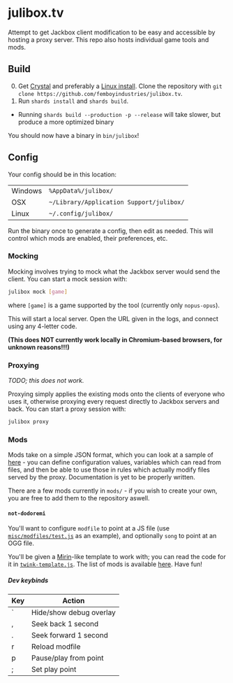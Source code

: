 # julibox.tv

Attempt to get Jackbox client modification to be easy and accessible by hosting a proxy server. This repo also hosts individual game tools and mods.

## Build

0. Get [Crystal](https://crystal-lang.org/) and preferably a [Linux install](https://voidlinux.org). Clone the repository with `git clone https://github.com/femboyindustries/julibox.tv`.
1. Run `shards install` and `shards build`.
  - Running `shards build --production -p --release` will take slower, but produce a more optimized binary

You should now have a binary in `bin/julibox`!

## Config

Your config should be in this location:

| | |
| - | - |
| Windows | `%AppData%/julibox/`                     |
| OSX     | `~/Library/Application Support/julibox/` |
| Linux   | `~/.config/julibox/`                     |

Run the binary once to generate a config, then edit as needed. This will control which mods are enabled, their preferences, etc.

### Mocking

Mocking involves trying to mock what the Jackbox server would send the client. You can start a mock session with:

```sh
julibox mock [game]
```

where `[game]` is a game supported by the tool (currently only `nopus-opus`).

This will start a local server. Open the URL given in the logs, and connect using any 4-letter code.

**(This does NOT currently work locally in Chromium-based browsers, for unknown reasons!!!)**

### Proxying

_TODO; this does not work._

Proxying simply applies the existing mods onto the clients of everyone who uses it, otherwise proxying every request directly to Jackbox servers and back. You can start a proxy session with:

```sh
julibox proxy
```

### Mods

Mods take on a simple JSON format, which you can look at a sample of [here](mods/not-dodoremi/mod.julibox.json) - you can define configuration values, variables which can read from files, and then be able to use those in rules which actually modify files served by the proxy. Documentation is yet to be properly written.

There are a few mods currently in `mods/` - if you wish to create your own, you are free to add them to the repository aswell.

#### `not-dodoremi`

You'll want to configure `modfile` to point at a JS file (use [`misc/modfiles/test.js`](misc/modfiles/test.js) as an example), and optionally `song` to point at an OGG file.

You'll be given a [Mirin](https://github.com/XeroOl/notitg-mirin/)-like template to work with; you can read the code for it in [`twink-template.js`](mods/not-dodoremi/src/twink-template.js). The list of mods is available [here](mods/not-dodoremi/src/mods.txt). Have fun!

##### Dev keybinds


| Key     | Action                  |
| -       | -                       |
| `       | Hide/show debug overlay |
| ,       | Seek back 1 second      |
| .       | Seek forward 1 second   |
| r       | Reload modfile          |
| p       | Pause/play from point   |
| ;       | Set play point          |